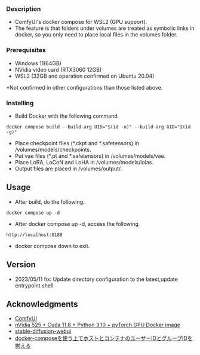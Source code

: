 ### Description
* ComfyUI's docker compose for WSL2 (GPU support).
* The feature is that folders under volumes are treated as symbolic links in docker, so you only need to place local files in the volumes folder.

### Prerequisites

* Windows 11(64GB)
* NVidia video card (RTX3060 12GB)
* WSL2 (32GB and operation confirmed on Ubuntu 20.04)

*Not confirmed in other configurations than those listed above.

### Installing

* Build Docker with the following command
```
docker compose build --build-arg UID="$(id -u)" --build-arg GID="$(id -g)" 
```

* Place checkpoint files (*.ckpt and *.safetensors) in /volumes/models/checkpoints.
* Put vae files (*.pt and *.safetensors) in /volumes/models/vae.
* Place LoRA, LoCoN and LoHA in /volumes/models/lolas.
* Output files are placed in /volumes/output/.

## Usage

* After build, do the following.
```
docker compose up -d
```
* After docker compose up -d, access the following.
```
http://localhost:8188
```
* docker compose down to exit.

## Version

* 2023/05/11 fix: Update directory configuration to the latest,update entrypoint shell

## Acknowledgments

* [ComfyUI](https://github.com/comfyanonymous/ComfyUI) 
* [nVidia 525 + Cuda 11.8 + Python 3.10 + pyTorch GPU Docker image](https://dev.to/ordigital/nvidia-525-cuda-118-python-310-pytorch-gpu-docker-image-1l4a)
* [stable-diffusion-webui](https://github.com/AUTOMATIC1111/stable-diffusion-webui) 
* [docker-composeを使う上でホストとコンテナのユーザーIDとグループIDを揃える](https://qiita.com/ma-me/items/c80f7f8bf9a61cbd21f7)